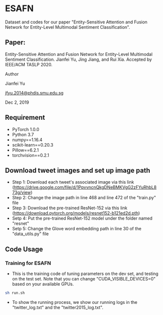 # ESAFN
Dataset and codes for our paper "Entity-Sensitive Attention and Fusion Network for Entity-Level Multimodal Sentiment Classification".

## Paper:
Entity-Sensitive Attention and Fusion Network for Entity-Level Multimodal Sentiment Classification. Jianfei Yu, Jing Jiang, and Rui Xia. Accepted by IEEE/ACM TASLP 2020.

Author

Jianfei Yu

jfyu.2014@phdis.smu.edu.sg

Dec 2, 2019

## Requirement

* PyTorch 1.0.0
* Python 3.7
* numpy==1.16.4
* scikit-learn==0.20.3
* Pillow==6.2.1
* torchvision==0.2.1



## Download tweet images and set up image path
- Step 1: Download each tweet's associated image via this link (https://drive.google.com/file/d/1PpvvncnQkgDNeBMKVgG2zFYuRhbL873g/view)
- Step 2: Change the image path in line 468 and line 472 of the "train.py" file
- Step 3: Download the pre-trained ResNet-152 via this link (https://download.pytorch.org/models/resnet152-b121ed2d.pth)
- Setp 4: Put the pre-trained ResNet-152 model under the folder named "resnet"
- Setp 5: Change the Glove word embedding path in line 30 of the "data_utils.py" file

## Code Usage

### Training for ESAFN
- This is the training code of tuning parameters on the dev set, and testing on the test set. Note that you can change "CUDA_VISIBLE_DEVICES=0" based on your available GPUs.

```sh
sh run.sh
```

- To show the running process, we show our running logs in the "twitter_log.txt" and the "twitter2015_log.txt".
